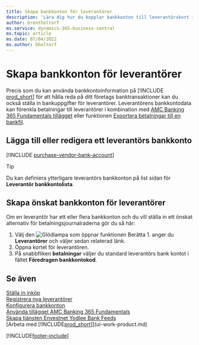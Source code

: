 ```yaml
---
title: Skapa bankkonton för leverantörer
description: 'Lära dig hur du kopplar bankkonton till leverantörskort i Business Central, t.ex. kontaktinformation, SWIFT- och IBAN-koder.'
author: brentholtorf
ms.service: dynamics-365-business-central
ms.topic: article
ms.date: 07/04/2022
ms.author: bholtorf
---
```

# <a name="set-up-vendor-bank-accounts"></a>Skapa bankkonton för leverantörer

Precis som du kan använda bankkontoinformation på [!INCLUDE [prod_short](includes/prod_short.md)] för att hålla reda på ditt företags banktransaktioner kan du också ställa in bankuppgifter för leverantörer. Leverantörens bankkontodata kan förenkla betalningar till leverantörer i kombination med [AMC Banking 365 Fundamentals tillägget](ui-extensions-amc-banking.md) eller funktionen [Exportera betalningar till en bankfil](finance-make-payments-with-bank-data-conversion-service-or-sepa-credit-transfer.md).

## <a name="add-or-edit-a-vendor-bank-account"></a>Lägga till eller redigera ett leverantörs bankkonto

[!INCLUDE [purchase-vendor-bank-account](includes/purchase-vendor-bank-account.md)]

> [!TIP]
> Du kan definiera ytterligare leverantörs bankkonton på list sidan för **Leverantör bankkontolista**.

## <a name="set-up-a-preferred-vendor-bank-account"></a>Skapa önskat bankkonton för leverantörer

Om en leverantör har ett eller flera bankkonton och du vill ställa in ett önskat alternativ för betalningsjournalraderna gör du så här:

1. Välj den ![Glödlampa som öppnar funktionen Berätta 1.](media/ui-search/search_small.png "Berätta för mig vad du vill göra") anger du **Leverantörer** och väljer sedan relaterad länk.
2. Öppna kortet för leverantören.
3. På snabbfliken **betalningar** väljer du standard leverantörs bank kontot i fältet **Föredragen bankkontokod**.

## <a name="see-also"></a>Se även

[Ställa in inköp](purchasing-setup-purchasing.md)  
[Registrera nya leverantörer](purchasing-how-register-new-vendors.md)  
[Konfigurera bankkonton](bank-how-setup-bank-accounts.md)  
[Använda tillägget AMC Banking 365 Fundamentals](ui-extensions-amc-banking.md)  
[Skapa tjänsten Envestnet Yodlee Bank Feeds](bank-how-setup-bank-statement-service.md)  
[Arbeta med [!INCLUDE[prod_short](includes/prod_short.md)]](ui-work-product.md)

[!INCLUDE[footer-include](includes/footer-banner.md)]

